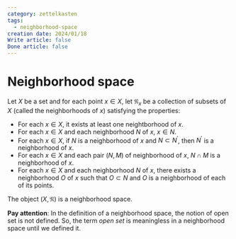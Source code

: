```yaml
---
category: zettelkasten
tags:
  - neighborhood-space
creation date: 2024/01/18
Write article: false
Done article: false
---
```

# Neighborhood space

Let $X$ be a set and for each point $x \in X$, let $\mathfrak{N}_x$ be a collection of subsets of $X$ (called the neighborhoods of $x$) satisfying the properties:
- For each $x \in X$, it exists at least one neightborhood of $x$.
- For each $x \in X$ and each neighborhood $N$ of $x$, $x \in N$.
- For each $x \in X$, if $N$ is a neighborhood of $x$ and $N \subset N^\prime$, then $N^\prime$ is a neighborhood of $x$.
- For each $x \in X$ and each pair $(N, M)$ of neighborhood of $x$, $N \cap M$ is a neighborhood of $x$.
- For each $x \in X$ and each neighborhood $N$ of $x$, there exists a neighborhood $O$ of $x$ such that $O \subset N$ and $O$ is a neighborhood of each of its points.

The object $(X, \mathfrak{N})$ is a neighborhood space.

**Pay attention**: In the definition of a neighborhood space, the notion of open set is not defined. So, the term *open set* is meaningless in a neighborhood space until we defined it.